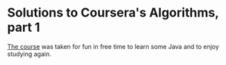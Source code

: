 # Solutions to Coursera's Algorithms, part 1

[The course](https://www.coursera.org/learn/algorithms-part1/home/welcome) was taken for fun in free time
to learn some Java and to enjoy studying again.
